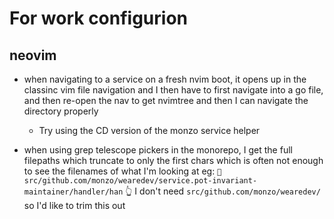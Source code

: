 # For work configurion
## neovim
- when navigating to a service on a fresh nvim boot, it opens up in the classinc vim file navigation and I then have to first navigate into a go file, and then re-open the nav to get nvimtree and then I can navigate the directory properly
  - Try using the CD version of the monzo service helper

- when using grep telescope pickers in the monorepo, I get the full filepaths which truncate to only the first chars which is often not enough to see the filenames of what I'm looking at eg:
` src/github.com/monzo/wearedev/service.pot-invariant-maintainer/handler/han`
👆 I don't need `src/github.com/monzo/wearedev/` so I'd like to trim this out
